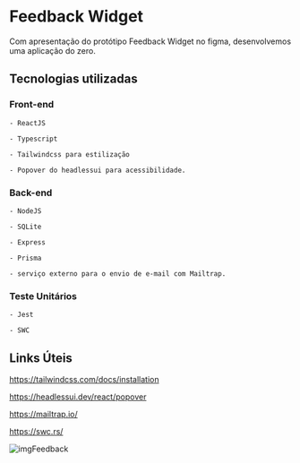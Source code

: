 # Feedback Widget

Com apresentação do protótipo Feedback Widget no figma, desenvolvemos uma aplicação do zero.

## Tecnologias utilizadas
### Front-end
	- ReactJS

	- Typescript

	- Tailwindcss para estilização

	- Popover do headlessui para acessibilidade.
### Back-end
	- NodeJS

	- SQLite

	- Express

	- Prisma

	- serviço externo para o envio de e-mail com Mailtrap.
### Teste Unitários
	- Jest

	- SWC

## Links Úteis

https://tailwindcss.com/docs/installation

https://headlessui.dev/react/popover

https://mailtrap.io/

https://swc.rs/



![imgFeedback](https://user-images.githubusercontent.com/82118386/167209545-5295eeae-140c-41d4-85d1-1914523c5dcc.png)
